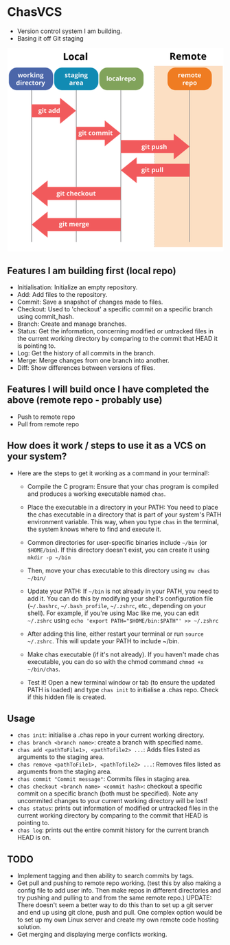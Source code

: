 # ChasVCS
- Version control system I am building. 
- Basing it off Git staging

![Git stages](./assets/git_stages.png)

## Features I am building first (local repo)
- Initialisation: Initialize an empty repository.
- Add: Add files to the repository.
- Commit: Save a snapshot of changes made to files.
- Checkout: Used to 'checkout' a specific commit on a specific branch using commit_hash.
- Branch: Create and manage branches.
- Status: Get the information, concerning modified or untracked files in the current working directory by comparing to the commit that HEAD it is pointing to. 
- Log: Get the history of all commits in the branch.
- Merge: Merge changes from one branch into another.
- Diff: Show differences between versions of files.

## Features I will build once I have completed the above (remote repo - probably use)
- Push to remote repo 
- Pull from remote repo

## How does it work / steps to use it as a VCS on your system?
- Here are the steps to get it working as a command in your terminal!:

    -  Compile the C program: Ensure that your chas program is compiled and produces a working executable named `chas`.

    - Place the executable in a directory in your PATH: You need to place the chas executable in a directory that is part of your system's PATH environment variable. This way, when you type `chas` in the terminal, the system knows where to find and execute it.

    - Common directories for user-specific binaries include `~/bin` (or `$HOME/bin`). If this directory doesn't exist, you can create it using `mkdir -p ~/bin`

    - Then, move your chas executable to this directory using `mv chas ~/bin/`

    - Update your PATH: If `~/bin` is not already in your PATH, you need to add it. You can do this by modifying your shell's configuration file (`~/.bashrc`, `~/.bash_profile`, `~/.zshrc`, etc., depending on your shell). For example, if you're using Mac like me, you can edit `~/.zshrc` using `echo 'export PATH="$HOME/bin:$PATH"' >> ~/.zshrc`
    
    - After adding this line, either restart your terminal or run `source ~/.zshrc`. This will update your PATH to include ~/bin.

    - Make chas executable (if it's not already). If you haven't made chas executable, you can do so with the chmod command `chmod +x ~/bin/chas`.
    
    - Test it! Open a new terminal window or tab (to ensure the updated PATH is loaded) and type `chas init` to initialise a .chas repo. Check if this hidden file is created.

## Usage
- `chas init`: initialise a .chas repo in your current working directory.
- `chas branch <branch name>`: create a branch with specified name.
- `chas add <pathToFile1>, <pathTofile2> ...`: Adds files listed as arguments to the staging area.
- `chas remove <pathToFile1>, <pathTofile2> ...`: Removes files listed as arguments from the staging area.
- `chas commit "Commit message"`: Commits files in staging area.
- `chas checkout <branch name> <commit hash>`: checkout a specific commit on a specific branch (both must be specified). Note any uncommited changes to your current working directory will be lost!
- `chas status`: prints out information of modified or untracked files in the current working directory by comparing to the commit that HEAD is pointing to.
- `chas log`: prints out the entire commit history for the current branch HEAD is on. 

## TODO
- Implement tagging and then ability to search commits by tags.
- Get pull and pushing to remote repo working. (test this by also making a config file to add user info. Then make repos in different directories and try pushing and pulling to and from the same remote repo.) UPDATE: There doesn't seem a better way to do this than to set up a git server and end up using git clone, push and pull. One complex option would be to set up my own Linux server and create my own remote code hosting solution. 
- Get merging and displaying merge conflicts working.
